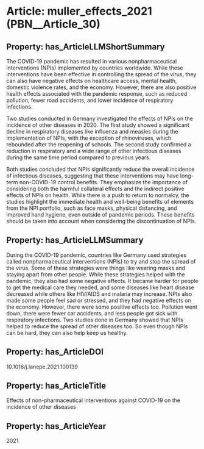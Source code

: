 # Article: __muller_effects_2021__ (PBN__Article_30)

## Property: has_ArticleLLMShortSummary

The COVID-19 pandemic has resulted in various nonpharmaceutical interventions (NPIs) implemented by countries worldwide. While these interventions have been effective in controlling the spread of the virus, they can also have negative effects on healthcare access, mental health, domestic violence rates, and the economy. However, there are also positive health effects associated with the pandemic response, such as reduced pollution, fewer road accidents, and lower incidence of respiratory infections.

Two studies conducted in Germany investigated the effects of NPIs on the incidence of other diseases in 2020. The first study showed a significant decline in respiratory diseases like influenza and measles during the implementation of NPIs, with the exception of rhinoviruses, which rebounded after the reopening of schools. The second study confirmed a reduction in respiratory and a wide range of other infectious diseases during the same time period compared to previous years.

Both studies concluded that NPIs significantly reduce the overall incidence of infectious diseases, suggesting that these interventions may have long-term non-COVID-19 control benefits. They emphasize the importance of considering both the harmful collateral effects and the indirect positive effects of NPIs on health. While there is a push to return to normalcy, the studies highlight the immediate health and well-being benefits of elements from the NPI portfolio, such as face masks, physical distancing, and improved hand hygiene, even outside of pandemic periods. These benefits should be taken into account when considering the discontinuation of NPIs.

## Property: has_ArticleLLMSummary

During the COVID-19 pandemic, countries like Germany used strategies called nonpharmaceutical interventions (NPIs) to try and stop the spread of the virus. Some of these strategies were things like wearing masks and staying apart from other people. While these strategies helped with the pandemic, they also had some negative effects. It became harder for people to get the medical care they needed, and some diseases like heart disease decreased while others like HIV/AIDS and malaria may increase. NPIs also made some people feel sad or stressed, and they had negative effects on the economy. However, there were some positive effects too. Pollution went down, there were fewer car accidents, and less people got sick with respiratory infections. Two studies done in Germany showed that NPIs helped to reduce the spread of other diseases too. So even though NPIs can be hard, they can also help keep us healthy.

## Property: has_ArticleDOI

10.1016/j.lanepe.2021.100139

## Property: has_ArticleTitle

Effects of non-pharmaceutical interventions against COVID-19 on the incidence of other diseases

## Property: has_ArticleYear

2021

